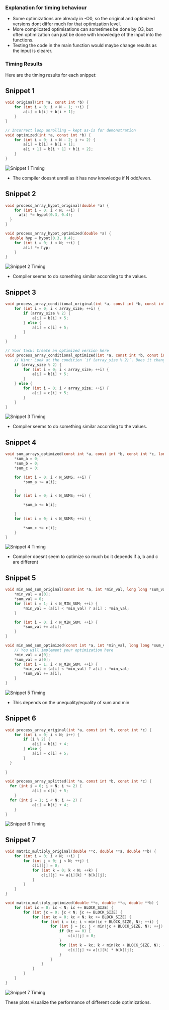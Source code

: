 
### Explanation for timing behaviour

- Some optimizations are already in -O0, so the original and optimized versions dont differ much for that optimization level.
- More complicated optimisations can sometimes be done by O3, but often optimization can just be done with knowledge of the input into the functions.
- Testing the code in the main function would maybe change results as the input is clearer.




### Timing Results

Here are the timing results for each snippet:


## Snippet 1
```c
void original(int *a, const int *b) {
    for (int i = 0; i < N - 1; ++i) {
        a[i] = b[i] + b[i + 1];
    }
}

// Incorrect loop unrolling – kept as-is for demonstration
void optimized(int *a, const int *b) {
    for (int i = 0; i < N - 2; i += 2) {
        a[i] = b[i] + b[i + 1];
        a[i + 1] = b[i + 1] + b[i + 2];
    }
}
```
![Snippet 1 Timing](plots/snippet1_timing_compare.png)

- The compiler doesnt unroll as it has now knowledge if N odd/even.

## Snippet 2
```c
void process_array_hypot_original(double *a) {
    for (int i = 0; i < N; ++i) {
      a[i] *= hypot(0.3, 0.4);
  }
}

void process_array_hypot_optimized(double *a) {
  double hyp = hypot(0.3, 0.4);
    for (int i = 0; i < N; ++i) {
        a[i] *= hyp;
    }
}
```
![Snippet 2 Timing](plots/snippet2_timing_compare.png)

- Compiler seems to do something similar according to the values.


## Snippet 3
```c
void process_array_conditional_original(int *a, const int *b, const int *c, int array_size) {
    for (int i = 0; i < array_size; ++i) {
        if (array_size % 2) {
            a[i] = b[i] + 5;
        } else {
            a[i] = c[i] + 5;
        }
    }
}

// Your task: Create an optimized version here
void process_array_conditional_optimized(int *a, const int *b, const int *c, int array_size) {
    // Hint: Look at the condition `if (array_size % 2)`. Does it change during the loop?
    if (array_size % 2) {
        for (int i = 0; i < array_size; ++i) {
            a[i] = b[i] + 5;
        }
    } else {
        for (int i = 0; i < array_size; ++i) {
            a[i] = c[i] + 5;
        }
    }
}
```

![Snippet 3 Timing](plots/snippet3_timing_compare.png)

- Compiler seems to do something similar according to the values.

## Snippet 4
```c
void sum_arrays_optimized(const int *a, const int *b, const int *c, long long *sum_a, long long *sum_b, long long *sum_c) {
    *sum_a = 0;
    *sum_b = 0;
    *sum_c = 0;

    for (int i = 0; i < N_SUMS; ++i) {
        *sum_a += a[i];

    }
    for (int i = 0; i < N_SUMS; ++i) {

        *sum_b += b[i];

    }
    for (int i = 0; i < N_SUMS; ++i) {

        *sum_c += c[i];
    }
}
```

![Snippet 4 Timing](plots/snippet4_timing_compare.png)

- Compiler doesnt seem to optimize so much bc it depends if a, b and c are different

## Snippet 5
```c
void min_and_sum_original(const int *a, int *min_val, long long *sum_val) {
    *min_val = a[0];
    *sum_val = 0;
    for (int i = 1; i < N_MIN_SUM; ++i) {
        *min_val = (a[i] < *min_val) ? a[i] : *min_val;
    }

    for (int i = 0; i < N_MIN_SUM; ++i) {
        *sum_val += a[i];
    }
}

void min_and_sum_optimized(const int *a, int *min_val, long long *sum_val) {
    // You will implement your optimization here
    *min_val = a[0];
    *sum_val = a[0];
    for (int i = 1; i < N_MIN_SUM; ++i) {
        *min_val = (a[i] < *min_val) ? a[i] : *min_val;
        *sum_val += a[i];
    }
}
```
![Snippet 5 Timing](plots/snippet5_timing_compare.png)

- This depends on the unequality/equality of sum and min

## Snippet 6
```c
void process_array_original(int *a, const int *b, const int *c) {
    for (int i = 0; i < N; i++) {
        if (i % 2) {
            a[i] = b[i] + 4;
        } else {
            a[i] = c[i] + 5;
        }
  }
    
}

void process_array_splitted(int *a, const int *b, const int *c) {
  for (int i = 0; i < N; i += 2) {
            a[i] = c[i] + 5;
    }
  for (int i = 1; i < N; i += 2) {
            a[i] = b[i] + 4;
    }
}

```

![Snippet 6 Timing](plots/snippet6_timing_compare.png)

## Snippet 7
```c
void matrix_multiply_original(double **c, double **a, double **b) {
    for (int i = 0; i < N; ++i) {
        for (int j = 0; j < N; ++j) {
            c[i][j] = 0;
            for (int k = 0; k < N; ++k) {
                c[i][j] += a[i][k] * b[k][j];
            }
        }
    }
}

void matrix_multiply_optimized(double **c, double **a, double **b) {
    for (int ic = 0; ic < N; ic += BLOCK_SIZE) {
        for (int jc = 0; jc < N; jc += BLOCK_SIZE) {
            for (int kc = 0; kc < N; kc += BLOCK_SIZE) {
                for (int i = ic; i < min(ic + BLOCK_SIZE, N); ++i) {
                    for (int j = jc; j < min(jc + BLOCK_SIZE, N); ++j) {
                        if (kc == 0) {
                            c[i][j] = 0;
                        }
                        for (int k = kc; k < min(kc + BLOCK_SIZE, N); ++k) {
                            c[i][j] += a[i][k] * b[k][j];
                        }
                    }
                }
            }
        }
    }
}
```

![Snippet 7 Timing](plots/snippet7_timing_compare.png)

These plots visualize the performance of different code optimizations.
